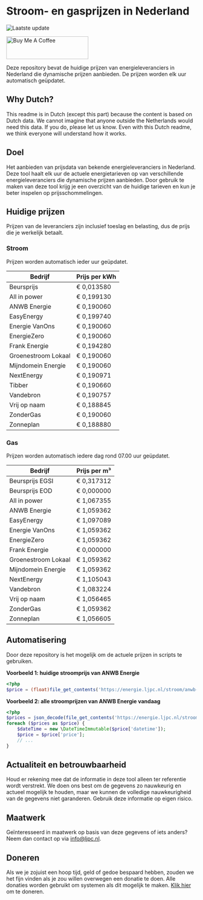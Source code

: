 # Stroom- en gasprijzen in Nederland

![Laatste update](https://img.shields.io/badge/laatste%20update-2023--12--21%2023%3A00%20CET-brightgreen)

<a href="https://www.buymeacoffee.com/Lars-" target="_blank"><img src="https://cdn.buymeacoffee.com/buttons/v2/default-orange.png" alt="Buy Me A Coffee" height="60" style="height: 60px !important;width: 217px !important;" ></a>

Deze repository bevat de huidige prijzen van energieleveranciers in Nederland die dynamische prijzen aanbieden. De prijzen worden elk uur automatisch geüpdatet.

## Why Dutch?

This readme is in Dutch (except this part) because the content is based on Dutch data. We cannot imagine that anyone outside the Netherlands would need this data. If you do, please let us know. Even with this Dutch readme, we think
everyone will understand how it works.

## Doel

Het aanbieden van prijsdata van bekende energieleveranciers in Nederland. Deze tool haalt elk uur de actuele energietarieven op van verschillende energieleveranciers die dynamische prijzen aanbieden. Door gebruik te maken van deze tool
krijg je een overzicht van de huidige tarieven en kun je beter inspelen op prijsschommelingen.

## Huidige prijzen

Prijzen van de leveranciers zijn inclusief toeslag en belasting, dus de prijs die je werkelijk betaalt.

### Stroom

Prijzen worden automatisch ieder uur geüpdatet.

 Bedrijf | Prijs per kWh 
---------|---------------
Beursprijs | € 0,013580
All in power | € 0,199130
ANWB Energie | € 0,190060
EasyEnergy | € 0,199740
Energie VanOns | € 0,190060
EnergieZero | € 0,190060
Frank Energie | € 0,194280
Groenestroom Lokaal | € 0,190060
Mijndomein Energie | € 0,190060
NextEnergy | € 0,190971
Tibber | € 0,190660
Vandebron | € 0,190757
Vrij op naam | € 0,188845
ZonderGas | € 0,190060
Zonneplan | € 0,188880


### Gas

Prijzen worden automatisch iedere dag rond 07.00 uur geüpdatet.

 Bedrijf | Prijs per m³ 
---------|--------------
Beursprijs EGSI | € 0,317312
Beursprijs EOD | € 0,000000
All in power | € 1,067355
ANWB Energie | € 1,059362
EasyEnergy | € 1,097089
Energie VanOns | € 1,059362
EnergieZero | € 1,059362
Frank Energie | € 0,000000
Groenestroom Lokaal | € 1,059362
Mijndomein Energie | € 1,059362
NextEnergy | € 1,105043
Vandebron | € 1,083224
Vrij op naam | € 1,056465
ZonderGas | € 1,059362
Zonneplan | € 1,056605


## Automatisering

Door deze repository is het mogelijk om de actuele prijzen in scripts te gebruiken.

**Voorbeeld 1: huidige stroomprijs van ANWB Energie**

```php
<?php
$price = (float)file_get_contents('https://energie.ljpc.nl/stroom/anwb-energie-nu.txt');

```

**Voorbeeld 2: alle stroomprijzen van ANWB Energie vandaag**

```php
<?php
$prices = json_decode(file_get_contents('https://energie.ljpc.nl/stroom/all-in-power-vandaag.json'),true);
foreach ($prices as $price) {
    $dateTime = new \DateTimeImmutable($price['datetime']);
    $price = $price['price'];
    // ...
}
```

## Actualiteit en betrouwbaarheid

Houd er rekening mee dat de informatie in deze tool alleen ter referentie wordt verstrekt. We doen ons best om de gegevens zo nauwkeurig en actueel mogelijk te houden, maar we kunnen de volledige nauwkeurigheid van de gegevens niet
garanderen. Gebruik deze informatie op eigen risico.

## Maatwerk

Geïnteresseerd in maatwerk op basis van deze gegevens of iets anders? Neem dan contact op
via [info@ljpc.nl](mailto:info@ljpc.nl?subject=Energie%20prijzen).

## Doneren

Als we je zojuist een hoop tijd, geld of gedoe bespaard hebben, zouden we het fijn vinden als je zou willen overwegen een
donatie te doen. Alle donaties worden gebruikt om systemen als dit mogelijk te
maken. [Klik hier](https://www.buymeacoffee.com/Lars-) om te doneren.
